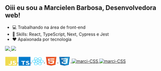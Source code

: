 ## Oiii eu sou a Marcielen Barbosa, Desenvolvedora web! 
- 💻 Trabalhando na área de front-end
- 📖 Skills: React, TypeScript, Next, Cypress e Jest
- ❤️ Apaixonada por tecnologia

<div>
  <a href="https://github.com/marcielen">
  <img height="180em" src="https://github-readme-stats.vercel.app/api?username=marcielen&show_icons=true&theme=dracula&include_all_commits=true&count_private=true"/>
  <img height="180em" src="https://github-readme-stats.vercel.app/api/top-langs/?username=marcielen&layout=compact&langs_count=7&theme=dracula"/>
</div>
<div style="display: flex">
  <div style="display: inline_block"><br>
    <img align="center" alt="marci-Js" height="30" width="40"         src="https://raw.githubusercontent.com/devicons/devicon/master/icons/javascript/javascript-plain.svg">
    <img align="center" alt="marci-Ts" height="30" width="40"   src="https://raw.githubusercontent.com/devicons/devicon/master/icons/typescript/typescript-plain.svg">
    <img align="center" alt="marci-React" height="30" width="40" src="https://raw.githubusercontent.com/devicons/devicon/master/icons/react/react-original.svg">
    <img align="center" alt="marci-HTML" height="30" width="40" src="https://raw.githubusercontent.com/devicons/devicon/master/icons/html5/html5-original.svg">
    <img align="center" alt="marci-CSS" height="30" width="40" src="https://raw.githubusercontent.com/devicons/devicon/master/icons/css3/css3-original.svg">
    <img align="center" alt="marci-CSS" height="30" width="40" src="https://images.g2crowd.com/uploads/product/image/social_landscape/social_landscape_10f53e90961b98df0191922f13efd135/cypress.png">
    <img align="center" alt="marci-CSS" height="30" width="40"                    src="https://camo.githubusercontent.com/61e102d7c605ff91efedb9d7e47c1c4a07cef59d3e1da202fd74f4772122ca4e/68747470733a2f2f766974656a732e6465762f6c6f676f2e737667">
  </div>
</div>
 
